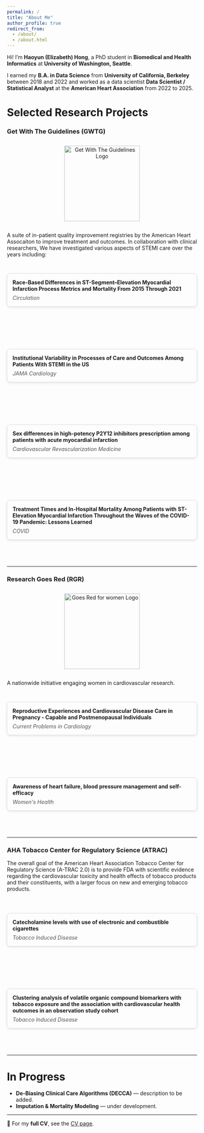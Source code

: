 ```yaml
---
permalink: /
title: "About Me"
author_profile: true
redirect_from: 
  - /about/
  - /about.html
---
```


Hi! I’m **Haoyun (Elizabeth) Hong**, a PhD student in **Biomedical and Health Informatics** at **University of Washington, Seattle**. 

I earned my **B.A. in Data Science** from **University of California, Berkeley** between 2018 and 2022 and worked as a data scientist **Data Scientist / Statistical Analyst** at the **American Heart Association** from 2022 to 2025. 

# Selected Research Projects  
### Get With The Guidelines (GWTG)
<div style="width:100%; text-align:center; margin: 2em 0;">
<img src="https://www.heart.org/en/-/media/Images/Professional/Quality-Improvement/Get-With-the-Guidelines/GWTGLOGORGBHEXRedBlack.png?h=74&w=400&sc_lang=en" alt="Get With The Guidelines Logo" width="200">
</div>
A suite of in-patient quality improvement registries by the American Heart Assocaiton to improve treatment and outcomes. 
In collaboration with clinical researchers, We have investigated various aspects of STEMI care over the years including: 

<div style="display:flex; flex-direction:column; gap:1em; max-width:800px; margin:auto;">

  <a href="https://www.ahajournals.org/doi/full/10.1161/CIRCULATIONAHA.123.065512" target="_blank" 
     style="text-decoration:none; color:inherit;">
    <div style="border:1px solid #ddd; border-radius:8px; padding:1em; box-shadow:0 2px 6px rgba(0,0,0,0.1); transition:transform 0.2s;">
      <strong>Race-Based Differences in ST-Segment–Elevation Myocardial Infarction Process Metrics and Mortality From 2015 Through 2021</strong>
      <div style="margin-top:0.5em; font-style:italic; color:#555;">Circulation</div>
    </div>
  </a>

  <a href="https://jamanetwork.com/journals/jamacardiology/article-abstract/2835031" target="_blank"
     style="text-decoration:none; color:inherit;">
    <div style="border:1px solid #ddd; border-radius:8px; padding:1em; box-shadow:0 2px 6px rgba(0,0,0,0.1); transition:transform 0.2s;">
      <strong>Institutional Variability in Processes of Care and Outcomes Among Patients With STEMI in the US</strong>
      <div style="margin-top:0.5em; font-style:italic; color:#555;">JAMA Cardiology</div>
    </div>
  </a>

  <a href="https://www.sciencedirect.com/science/article/abs/pii/S1553838925003902" target="_blank"
     style="text-decoration:none; color:inherit;">
    <div style="border:1px solid #ddd; border-radius:8px; padding:1em; box-shadow:0 2px 6px rgba(0,0,0,0.1); transition:transform 0.2s;">
      <strong>Sex differences in high-potency P2Y12 inhibitors prescription among patients with acute myocardial infarction</strong>
      <div style="margin-top:0.5em; font-style:italic; color:#555;">Cardiovascular Revascularization Medicine</div>
    </div>
  </a>

  <a href="https://www.mdpi.com/2673-8112/5/8/114" target="_blank"
     style="text-decoration:none; color:inherit;">
    <div style="border:1px solid #ddd; border-radius:8px; padding:1em; box-shadow:0 2px 6px rgba(0,0,0,0.1); transition:transform 0.2s;">
      <strong>Treatment Times and In-Hospital Mortality Among Patients with ST-Elevation Myocardial Infarction Throughout the Waves of the COVID-19 Pandemic: Lessons Learned</strong>
      <div style="margin-top:0.5em; font-style:italic; color:#555;">COVID</div>
    </div>
  </a>

</div>


---

### Research Goes Red (RGR)  
<div style="width:100%; text-align:center; margin: 2em 0;">
<img src="https://www.goredforwomen.org/-/media/Images/Logos/Global-Do-No-Edit/Header/AHA_GRFW_LOGO2.png?h=166&w=216&sc_lang=en&hash=4A9F90F8752A9FA5A0D147FAC7B1A051" alt="Goes Red for women Logo" width="200">
</div>
A nationwide initiative engaging women in cardiovascular research.  

<div style="display:flex; flex-direction:column; gap:1em; max-width:800px; margin:auto;">

  <a href="https://www.sciencedirect.com/science/article/abs/pii/S0146280623002700" target="_blank" 
     style="text-decoration:none; color:inherit;">
    <div style="border:1px solid #ddd; border-radius:8px; padding:1em; box-shadow:0 2px 6px rgba(0,0,0,0.1); transition:transform 0.2s;">
      <strong>Reproductive Experiences and Cardiovascular Disease Care in Pregnancy - Capable and Postmenopausal Individuals</strong>
      <div style="margin-top:0.5em; font-style:italic; color:#555;">Current Problems in Cardiology</div>
    </div>
  </a>

  <a href="https://journals.sagepub.com/doi/full/10.1177/17455057241306807" target="_blank"
     style="text-decoration:none; color:inherit;">
    <div style="border:1px solid #ddd; border-radius:8px; padding:1em; box-shadow:0 2px 6px rgba(0,0,0,0.1); transition:transform 0.2s;">
      <strong>Awareness of heart failure, blood pressure management and self-efficacy</strong>
      <div style="margin-top:0.5em; font-style:italic; color:#555;">Women's Health</div>
    </div>
  </a>

</div>


---

### AHA Tobacco Center for Regulatory Science (ATRAC)
The overall goal of the American Heart Association Tobacco Center for Regulatory Science (A-TRAC 2.0) is to provide FDA with scientific evidence regarding the cardiovascular toxicity and health effects of tobacco products and their constituents, with a larger focus on new and emerging tobacco products. 

<div style="display:flex; flex-direction:column; gap:1em; max-width:800px; margin:auto;">

  <a href="https://pmc.ncbi.nlm.nih.gov/articles/PMC11320712/" target="_blank" 
     style="text-decoration:none; color:inherit;">
    <div style="border:1px solid #ddd; border-radius:8px; padding:1em; box-shadow:0 2px 6px rgba(0,0,0,0.1); transition:transform 0.2s;">
      <strong>Catecholamine levels with use of electronic and combustible cigarettes</strong>
      <div style="margin-top:0.5em; font-style:italic; color:#555;">Tobacco Induced Disease</div>
    </div>
  </a>

  <a href="https://pmc.ncbi.nlm.nih.gov/articles/PMC12083078/" target="_blank"
     style="text-decoration:none; color:inherit;">
    <div style="border:1px solid #ddd; border-radius:8px; padding:1em; box-shadow:0 2px 6px rgba(0,0,0,0.1); transition:transform 0.2s;">
      <strong>Clustering analysis of volatile organic compound biomarkers with tobacco exposure and the association with cardiovascular health outcomes in an observation study cohort</strong>
      <div style="margin-top:0.5em; font-style:italic; color:#555;">Tobacco Induced Disease</div>
    </div>
  </a>

</div>


---

# In Progress  

- **De-Biasing Clinical Care Algorithms (DECCA)** — description to be added.  
- **Imputation & Mortality Modeling** — under development.  

---

📄 For my **full CV**, see the [CV page](./cv/).  